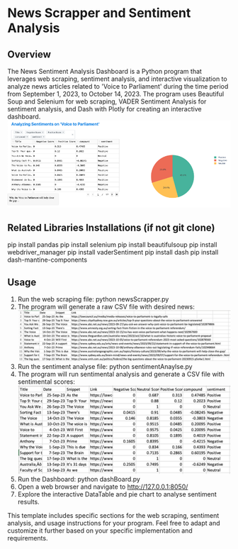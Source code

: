# News Scrapper and Sentiment Analysis

## Overview

The News Sentiment Analysis Dashboard is a Python program that leverages web scraping, sentiment analysis, and interactive visualization to analyze news articles related to 'Voice to Parliament' during the time period from September 1, 2023, to October 14, 2023. The program uses Beautiful Soup and Selenium for web scraping, VADER Sentiment Analysis for sentiment analysis, and Dash with Plotly for creating an interactive dashboard.
![dashboard overview](image-1.png)


## Related Libraries Installations (if not git clone)

pip install pandas
pip install selenium
pip install beautifulsoup
pip install webdriver_manager
pip install vaderSentiment
pip install dash
pip install dash-mantine-components

## Usage
1. Run the web scraping file:
    python newsScrapper.py
2. The program will generate a raw CSV file with desired news:
![original news data](image-2.png)
3. Run the sentiment analyse file:
    python sentimentAnaylse.py
4. The program will run sentimental analysis and generate a CSV file with sentimental scores:
![sentimental analysis](image-3.png)
5. Run the Dashboard:
    python dashBoard.py
6. Open a web browser and navigate to http://127.0.0.1:8050/
7. Explore the interactive DataTable and pie chart to analyse sentiment results.


This template includes specific sections for the web scraping, sentiment analysis, and usage instructions for your program. Feel free to adapt and customize it further based on your specific implementation and requirements.
